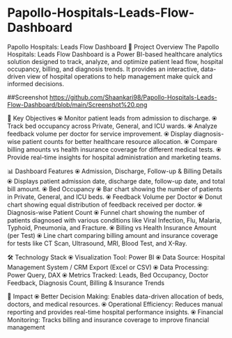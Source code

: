 # Papollo-Hospitals-Leads-Flow-Dashboard
Papollo Hospitals: Leads Flow Dashboard
📌 Project Overview
The Papollo Hospitals: Leads Flow Dashboard is a Power BI-based healthcare analytics solution designed to track, analyze, and optimize patient lead flow, hospital occupancy, billing, and diagnosis trends.
It provides an interactive, data-driven view of hospital operations to help management make quick and informed decisions.

##Screenshot
https://github.com/Shaankari98/Papollo-Hospitals-Leads-Flow-Dashboard/blob/main/Screenshot%20.png
 
🎯 Key Objectives
⦿ Monitor patient leads from admission to discharge.
⦿ Track bed occupancy across Private, General, and ICU wards.
⦿ Analyze feedback volume per doctor for service improvement.
⦿ Display diagnosis-wise patient counts for better healthcare resource allocation.
⦿ Compare billing amounts vs health insurance coverage for different medical tests.
⦿ Provide real-time insights for hospital administration and marketing teams.

📊 Dashboard Features
⦿ Admission, Discharge, Follow-up & Billing Details
⦿ Displays patient admission date, discharge date, follow-up date, and total bill amount.
⦿ Bed Occupancy
⦿ Bar chart showing the number of patients in Private, General, and ICU beds.
⦿ Feedback Volume per Doctor
⦿ Donut chart showing equal distribution of feedback received per doctor.
⦿ Diagnosis-wise Patient Count
⦿ Funnel chart showing the number of patients diagnosed with various conditions like Viral Infection, Flu, Malaria, Typhoid, Pneumonia, and Fracture.
⦿ Billing vs Health Insurance Amount (per Test)
⦿ Line chart comparing billing amount and insurance coverage for tests like CT Scan, Ultrasound, MRI, Blood Test, and X-Ray.

🛠️ Technology Stack
⦿ Visualization Tool: Power BI
⦿ Data Source: Hospital Management System / CRM Export (Excel or CSV)
⦿ Data Processing: Power Query, DAX
⦿ Metrics Tracked: Leads, Bed Occupancy, Doctor Feedback, Diagnosis Count, Billing & Insurance Trends

📌 Impact
⦿ Better Decision Making: Enables data-driven allocation of beds, doctors, and medical resources.
⦿ Operational Efficiency: Reduces manual reporting and provides real-time hospital performance insights.
⦿ Financial Monitoring: Tracks billing and insurance coverage to improve financial management
